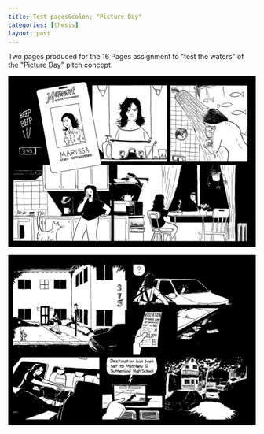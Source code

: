 ```yaml
---
title: Test pages&colon; "Picture Day"
categories: [thesis]
layout: post
---
```


Two pages produced for the 16 Pages assignment to "test the waters" of the "Picture Day"
pitch concept.

![Picture Day concept pg. 1](/assets/images/thesis/pictureday01.gif)

![Picture Day concept pg. 2](/assets/images/thesis/pictureday02.gif)